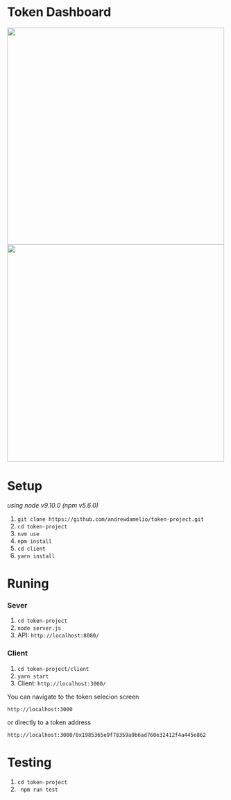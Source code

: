 # Token Dashboard

<img width="500px" src="https://ipfs.infura.io/ipfs/Qmdxmr5vn5n6wdWFpQPGyhdKucfQ4671H52AMbQshyg4tA" />

<img width="500px" src="https://ipfs.infura.io/ipfs/Qmb9TW3JP4UNmfNB51ukCEVfSsXjX6AezzEycWWffAJ8px" />

# Setup
*using node v9.10.0 (npm v5.6.0)*


1. ```git clone https://github.com/andrewdamelio/token-project.git```
2. ```cd token-project```
3. ```nvm use```
4. ```npm install```
5. ```cd client```
6. ```yarn install```


# Runing

### Sever
1. ```cd token-project```
2. ```node server.js```
3. API: ```http://localhost:8080/```

### Client
1. ```cd token-project/client```
2. ```yarn start```
3. Client: ```http://localhost:3000/```

You can navigate to the token selecion screen

```http://localhost:3000```

or directly to a token address

```http://localhost:3000/0x1985365e9f78359a9b6ad760e32412f4a445e862```

# Testing
1. ```cd token-project```
2. ``` npm run test```
